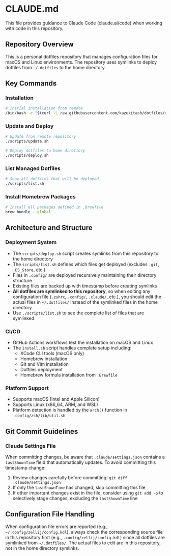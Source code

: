 # CLAUDE.md

This file provides guidance to Claude Code (claude.ai/code) when working with code in this repository.

## Repository Overview

This is a personal dotfiles repository that manages configuration files for macOS and Linux environments. The repository uses symlinks to deploy dotfiles from `~/.dotfiles` to the home directory.

## Key Commands

### Installation

```bash
# Initial installation from remote
/bin/bash -c "$(curl -L raw.githubusercontent.com/kazukitash/dotfiles/main/install.sh)"
```

### Update and Deploy

```bash
# Update from remote repository
./scripts/update.sh

# Deploy dotfiles to home directory
./scripts/deploy.sh
```

### List Managed Dotfiles

```bash
# Show all dotfiles that will be deployed
./scripts/list.sh
```

### Install Homebrew Packages

```bash
# Install all packages defined in .Brewfile
brew bundle --global
```

## Architecture and Structure

### Deployment System

- The `scripts/deploy.sh` script creates symlinks from this repository to the home directory
- The `scripts/list.sh` defines which files get deployed (excludes `.git`, `.DS_Store`, etc.)
- Files in `.config/` are deployed recursively maintaining their directory structure
- Existing files are backed up with timestamp before creating symlinks
- **All dotfiles are symlinked to this repository**, so when editing any configuration file (`.zshrc`, `.config/`, `.claude/`, etc.), you should edit the actual files in `~/.dotfiles/` instead of the symlinked files in the home directory
- Use `./scripts/list.sh` to see the complete list of files that are symlinked

### CI/CD

- GitHub Actions workflows test the installation on macOS and Linux
- The `install.sh` script handles complete setup including:
  - XCode CLI tools (macOS only)
  - Homebrew installation
  - Git and Vim installation
  - Dotfiles deployment
  - Homebrew formula installation from `.Brewfile`

### Platform Support

- Supports macOS (Intel and Apple Silicon)
- Supports Linux (x86_64, ARM, and WSL)
- Platform detection is handled by the `arch()` function in `.config/zsh/lib/util.sh`

## Git Commit Guidelines

### Claude Settings File

When committing changes, be aware that `.claude/settings.json` contains a `lastShownTime` field that automatically updates. To avoid committing this timestamp change:

1. Review changes carefully before committing: `git diff .claude/settings.json`
2. If only the `lastShownTime` has changed, skip committing this file
3. If other important changes exist in the file, consider using `git add -p` to selectively stage changes, excluding the `lastShownTime` line

## Configuration File Handling

When configuration file errors are reported (e.g., `~/.config/zellij/config.kdl`), always check the corresponding source file in this repository first (e.g., `.config/zellij/config.kdl`) since all dotfiles are symlinked from `~/.dotfiles/`. The actual files to edit are in this repository, not in the home directory symlinks.

